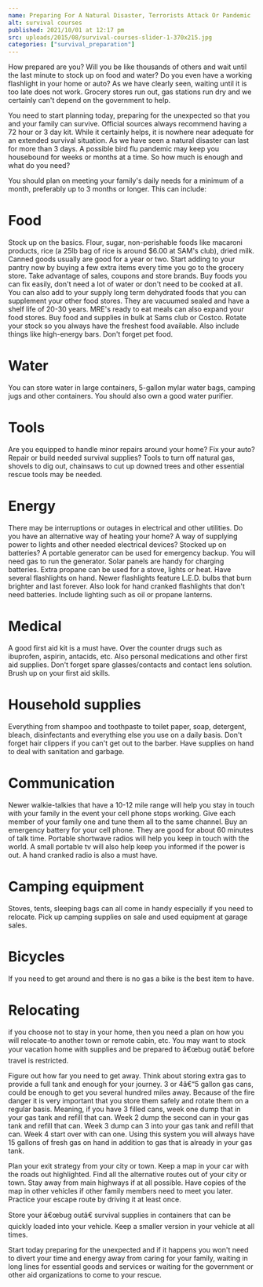 ```yaml
---
name: Preparing For A Natural Disaster, Terrorists Attack Or Pandemic
alt: survival courses
published: 2021/10/01 at 12:17 pm
src: uploads/2015/08/survival-courses-slider-1-370x215.jpg
categories: ["survival_preparation"]
---
```

How prepared are you? Will you be like thousands of others and wait until the last minute to stock up on food and water? Do you even have a working flashlight in your home or auto? As we have clearly seen, waiting until it is too late does not work. Grocery stores run out, gas stations run dry and we certainly can't depend on the government to help.

You need to start planning today, preparing for the unexpected so that you and your family can survive. Official sources always recommend having a 72 hour or 3 day kit. While it certainly helps, it is nowhere near adequate for an extended survival situation. As we have seen a natural disaster can last for more than 3 days. A possible bird flu pandemic may keep you housebound for weeks or months at a time. So how much is enough and what do you need?

You should plan on meeting your family's daily needs for a minimum of a month, preferably up to 3 months or longer. This can include:

# Food
Stock up on the basics. Flour, sugar, non-perishable foods like macaroni products, rice (a 25lb bag of rice is around $6.00 at SAM's club), dried milk. Canned goods usually are good for a year or two. Start adding to your pantry now by buying a few extra items every time you go to the grocery store. Take advantage of sales, coupons and store brands. Buy foods you can fix easily, don't need a lot of water or don't need to be cooked at all. You can also add to your supply long term dehydrated foods that you can supplement your other food stores. They are vacuumed sealed and have a shelf life of 20-30 years. MRE's ready to eat meals can also expand your food stores. Buy food and supplies in bulk at Sams club or Costco. Rotate your stock so you always have the freshest food available. Also include things like high-energy bars. Don't forget pet food.

# Water
You can store water in large containers, 5-gallon mylar water bags, camping jugs and other containers. You should also own a good water purifier.

# Tools
Are you equipped to handle minor repairs around your home? Fix your auto? Repair or build needed survival supplies? Tools to turn off natural gas, shovels to dig out, chainsaws to cut up downed trees and other essential rescue tools may be needed.

# Energy
There may be interruptions or outages in electrical and other utilities. Do you have an alternative way of heating your home? A way of supplying power to lights and other needed electrical devices? Stocked up on batteries? A portable generator can be used for emergency backup. You will need gas to run the generator. Solar panels are handy for charging batteries. Extra propane can be used for a stove, lights or heat. Have several flashlights on hand. Newer flashlights feature L.E.D. bulbs that burn brighter and last forever. Also look for hand cranked flashlights that don't need batteries. Include lighting such as oil or propane lanterns.

# Medical
A good first aid kit is a must have. Over the counter drugs such as ibuprofen, aspirin, antacids, etc. Also personal medications and other first aid supplies. Don't forget spare glasses/contacts and contact lens solution. Brush up on your first aid skills.

# Household supplies
Everything from shampoo and toothpaste to toilet paper, soap, detergent, bleach, disinfectants and everything else you use on a daily basis. Don't forget hair clippers if you can't get out to the barber. Have supplies on hand to deal with sanitation and garbage.

# Communication
Newer walkie-talkies that have a 10-12 mile range will help you stay in touch with your family in the event your cell phone stops working. Give each member of your family one and tune them all to the same channel. Buy an emergency battery for your cell phone. They are good for about 60 minutes of talk time. Portable shortwave radios will help you keep in touch with the world. A small portable tv will also help keep you informed if the power is out. A hand cranked radio is also a must have.

# Camping equipment
Stoves, tents, sleeping bags can all come in handy especially if you need to relocate. Pick up camping supplies on sale and used equipment at garage sales.

# Bicycles
If you need to get around and there is no gas a bike is the best item to have.

# Relocating
if you choose not to stay in your home, then you need a plan on how you will relocate-to another town or remote cabin, etc. You may want to stock your vacation home with supplies and be prepared to â€œbug outâ€ before travel is restricted.

Figure out how far you need to get away. Think about storing extra gas to provide a full tank and enough for your journey. 3 or 4â€“5 gallon gas cans, could be enough to get you several hundred miles away. Because of the fire danger it is very important that you store them safely and rotate them on a regular basis. Meaning, if you have 3 filled cans, week one dump that in your gas tank and refill that can. Week 2 dump the second can in your gas tank and refill that can. Week 3 dump can 3 into your gas tank and refill that can. Week 4 start over with can one. Using this system you will always have 15 gallons of fresh gas on hand in addition to gas that is already in your gas tank.

Plan your exit strategy from your city or town. Keep a map in your car with the roads out highlighted. Find all the alternative routes out of your city or town. Stay away from main highways if at all possible. Have copies of the map in other vehicles if other family members need to meet you later. Practice your escape route by driving it at least once.

Store your â€œbug outâ€ survival supplies in containers that can be quickly loaded into your vehicle. Keep a smaller version in your vehicle at all times.

Start today preparing for the unexpected and if it happens you won't need to divert your time and energy away from caring for your family, waiting in long lines for essential goods and services or waiting for the government or other aid organizations to come to your rescue.